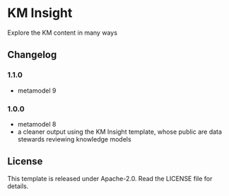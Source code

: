 # KM Insight

Explore the KM content in many ways

## Changelog

### 1.1.0

- metamodel 9

### 1.0.0

- metamodel 8
- a cleaner output using the KM Insight template, whose public are data stewards reviewing knowledge models

## License

This template is released under Apache-2.0. Read the LICENSE file for details.
